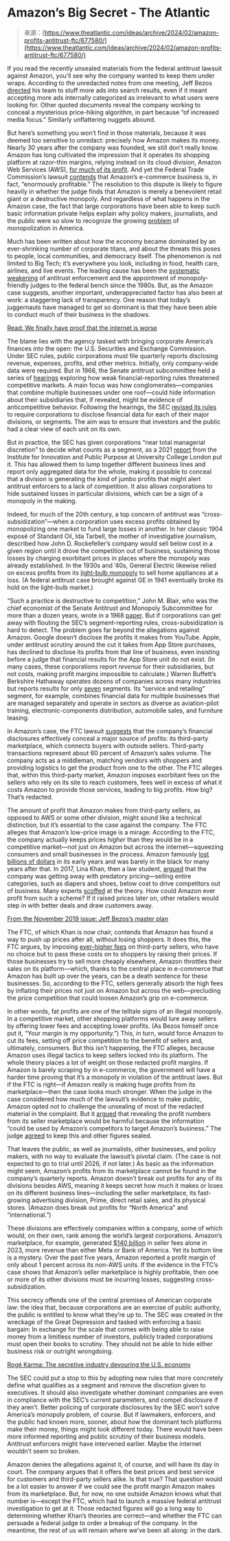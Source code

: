 <!--yml
category: 未分类
date: 2024-05-29 13:29:00
-->

# Amazon’s Big Secret - The Atlantic

> 来源：[https://www.theatlantic.com/ideas/archive/2024/02/amazon-profits-antitrust-ftc/677580/](https://www.theatlantic.com/ideas/archive/2024/02/amazon-profits-antitrust-ftc/677580/)

If you read the recently unsealed materials from the federal antitrust lawsuit against Amazon, you’ll see why the company wanted to keep them under wraps. According to the unredacted notes from one meeting, Jeff Bezos [directed](https://www.ftc.gov/system/files/ftc_gov/pdf/1910134amazonecommercecomplaintrevisedredactions.pdf) his team to stuff more ads into search results, even if it meant accepting more ads internally categorized as irrelevant to what users were looking for. Other quoted documents reveal the company working to conceal a mysterious price-hiking algorithm, in part because “of increased media focus.” Similarly unflattering nuggets abound.

But here’s something you won’t find in those materials, because it was deemed too sensitive to unredact: precisely how Amazon makes its money. Nearly 30 years after the company was founded, we still don’t really know. Amazon has long cultivated the impression that it operates its shopping platform at razor-thin margins, relying instead on its cloud division, Amazon Web Services (AWS), [for much of its profit](https://www.bloomberg.com/news/articles/2023-02-02/amazon-reports-robust-sales-quieting-fears-over-slower-growth). And yet the Federal Trade Commission’s lawsuit [contends](https://www.ftc.gov/system/files/ftc_gov/pdf/1910134amazonecommercecomplaintrevisedredactions.pdf) that Amazon’s e-commerce business is, in fact, “enormously profitable.” The resolution to this dispute is likely to figure heavily in whether the judge finds that Amazon is merely a benevolent retail giant or a destructive monopoly. And regardless of what happens in the Amazon case, the fact that large corporations have been able to keep such basic information private helps explain why policy makers, journalists, and the public were so slow to recognize the growing [problem](https://www.theatlantic.com/magazine/archive/2016/10/americas-monopoly-problem/497549/) of monopolization in America.

Much has been written about how the economy became dominated by an ever-shrinking number of corporate titans, and about the threats this poses to people, local communities, and democracy itself. The phenomenon is not limited to Big Tech; it’s everywhere you look, including in food, health care, airlines, and live events. The leading cause has been the [systematic weakening](https://www.nber.org/papers/w30326) of antitrust enforcement and the appointment of monopoly-friendly judges to the federal bench since the 1980s. But, as the Amazon case suggests, another important, underappreciated factor has also been at work: a staggering lack of transparency. One reason that today’s juggernauts have managed to get so dominant is that they have been able to conduct much of their business in the shadows.

[Read: We finally have proof that the internet is worse](https://www.theatlantic.com/technology/archive/2023/10/big-tech-algorithmic-influence-antitrust-litigation/675575/)

The blame lies with the agency tasked with bringing corporate America’s finances into the open: the U.S. Securities and Exchange Commission. Under SEC rules, public corporations must file quarterly reports disclosing revenue, expenses, profits, and other metrics. Initially, only company-wide data were required. But in 1966, the Senate antitrust subcommittee held a series of [hearings](https://www.google.com/books/edition/Economic_Concentration/ZnSsrN05zuAC?hl=en&gbpv=1) exploring how weak financial-reporting rules threatened competitive markets. A main focus was how conglomerates—companies that combine multiple businesses under one roof—could hide information about their subsidiaries that, if revealed, might be evidence of anticompetitive behavior. Following the hearings, the SEC [revised its rules](https://scholarship.law.stjohns.edu/cgi/viewcontent.cgi?article=3524&context=lawreview#:~:text=If%20a%20company%20has%20more,income%20taxes%20and%20extraordinary%20items.) to require corporations to disclose financial data for each of their major divisions, or segments. The aim was to ensure that investors and the public had a clear view of each unit on its own.

But in practice, the SEC has given corporations “near total managerial discretion” to decide what counts as a segment, as a 2021 [report](https://www.ucl.ac.uk/bartlett/public-purpose/publications/2021/dec/crouching-tiger-hidden-dragons) from the Institute for Innovation and Public Purpose at University College London put it. This has allowed them to lump together different business lines and report only aggregated data for the whole, making it possible to conceal that a division is generating the kind of jumbo profits that might alert antitrust enforcers to a lack of competition. It also allows corporations to hide sustained losses in particular divisions, which can be a sign of a monopoly in the making.

Indeed, for much of the 20th century, a top concern of antitrust was “cross-subsidization”—when a corporation uses excess profits obtained by monopolizing one market to fund large losses in another. In her classic 1904 exposé of Standard Oil, Ida Tarbell, the mother of investigative journalism, described how John D. Rockefeller’s company would sell below cost in a given region until it drove the competition out of business, sustaining those losses by charging exorbitant prices in places where the monopoly was already established. In the 1930s and ’40s, General Electric likewise relied on excess profits from its [light-bulb monopoly](https://www.jstor.org/stable/3116940) to sell home appliances at a loss. (A federal antitrust case brought against GE in 1941 eventually broke its hold on the light-bulb market.)

“Such a practice is destructive to competition,” John M. Blair, who was the chief economist of the Senate Antitrust and Monopoly Subcommittee for more than a dozen years, wrote in a 1968 [paper](https://books.google.com/books?id=x8F_VNeJ9ioC&pg=PA782&lpg=PA782&dq=%22If+a+conglomerate+possesses+substantial+monopoly+power+in+one+or+more+of+the+industries%22&source=bl&ots=TtpXivhcSs&sig=ACfU3U0pCWBKDmA7pS7Cp2ik49ns--ioEA&hl=en&sa=X&ved=2ahUKEwji0riY49WDAxWLEFkFHTGsCe4Q6AF6BAgCEAM#v=onepage&q=%22such%20a%20practice%20is%20destructive%20to%20competition%22&f=false). But if corporations can get away with flouting the SEC’s segment-reporting rules, cross-subsidization is hard to detect. The problem goes far beyond the allegations against Amazon. Google doesn’t disclose the profits it makes from YouTube. Apple, under antitrust scrutiny around the cut it takes from App Store purchases, has declined to disclose its profits from that line of business, even insisting before a judge that financial results for the App Store unit do not exist. (In many cases, these corporations report *revenue* for their subsidiaries, but not costs, making profit margins impossible to calculate.) Warren Buffett’s Berkshire Hathaway operates dozens of companies across many industries but reports results for only [seven](https://www.berkshirehathaway.com/2022ar/2022ar.pdf) segments. Its “service and retailing” segment, for example, combines financial data for multiple businesses that are managed separately and operate in sectors as diverse as aviation-pilot training, electronic-components distribution, automobile sales, and furniture leasing.

In Amazon’s case, the FTC lawsuit [suggests](https://www.ftc.gov/system/files/ftc_gov/pdf/1910134amazonecommercecomplaintrevisedredactions.pdf) that the company’s financial disclosures effectively conceal a major source of profits: its third-party marketplace, which connects buyers with outside sellers. Third-party transactions represent about 60 percent of Amazon’s sales volume. The company acts as a middleman, matching vendors with shoppers and providing logistics to get the product from one to the other. The FTC alleges that, within this third-party market, Amazon imposes exorbitant fees on the sellers who rely on its site to reach customers, fees well in excess of what it costs Amazon to provide those services, leading to big profits. How big? That’s redacted.

The amount of profit that Amazon makes from third-party sellers, as opposed to AWS or some other division, might sound like a technical distinction, but it’s essential to the case against the company. The FTC alleges that Amazon’s low-price image is a mirage: According to the FTC, the company actually keeps prices *higher* than they would be in a competitive market—not just on Amazon but across the internet—squeezing consumers and small businesses in the process. Amazon famously [lost billions of dollars](https://cdn.ilsr.org/wp-content/uploads/2020/04/ILSR_AmazonReport_final.pdf) in its early years and was barely in the black for many years after that. In 2017, Lina Khan, then a law student, [argued](https://www.yalelawjournal.org/note/amazons-antitrust-paradox) that the company was getting away with predatory pricing—selling entire categories, such as diapers and shoes, below cost to drive competitors out of business. Many experts [scoffed](https://rtp.fedsoc.org/paper/consumer-welfare-the-rule-of-law-the-case-against-the-new-populist-antitrust-movement/) at the theory. How could Amazon ever profit from such a scheme? If it raised prices later on, other retailers would step in with better deals and draw customers away.

[From the November 2019 issue: Jeff Bezos’s master plan](https://www.theatlantic.com/magazine/archive/2019/11/what-jeff-bezos-wants/598363/)

The FTC, of which Khan is now chair, contends that Amazon has found a way to push up prices after all, without losing shoppers. It does this, the FTC argues, by imposing [ever-higher fees](https://ilsr.org/amazonmonopolytollbooth-2023/) on third-party sellers, who have no choice but to pass these costs on to shoppers by raising their prices. If those businesses try to sell more cheaply elsewhere, Amazon throttles their sales on its platform—which, thanks to the central place in e-commerce that Amazon has built up over the years, can be a death sentence for these businesses. So, according to the FTC, sellers generally absorb the high fees by inflating their prices not just on Amazon but across the web—precluding the price competition that could loosen Amazon’s grip on e-commerce.

In other words, fat profits are one of the telltale signs of an illegal monopoly. In a competitive market, other shopping platforms would lure away sellers by offering lower fees and accepting lower profits. (As Bezos himself once put it, “Your margin is my opportunity.”) This, in turn, would force Amazon to cut its fees, setting off price competition to the benefit of sellers and, ultimately, consumers. But this isn’t happening, the FTC alleges, because Amazon uses illegal tactics to keep sellers locked into its platform. The whole theory places a lot of weight on those redacted profit margins. If Amazon is barely scraping by in e-commerce, the government will have a harder time proving that it’s a monopoly in violation of the antitrust laws. But if the FTC is right—if Amazon really is making huge profits from its marketplace—then the case looks much stronger. When the judge in the case considered how much of the lawsuit’s evidence to make public, Amazon opted not to challenge the unsealing of most of the redacted material in the complaint. But it [argued](https://www.courtlistener.com/docket/67828404/103/federal-trade-commission-v-amazoncom-inc/) that revealing the profit numbers from its seller marketplace would be harmful because the information “could be used by Amazon’s competitors to target Amazon’s business.” The judge [agreed](https://www.courtlistener.com/docket/67828404/108/federal-trade-commission-v-amazoncom-inc/) to keep this and other figures sealed.

That leaves the public, as well as journalists, other businesses, and policy makers, with no way to evaluate the lawsuit’s pivotal claim. (The case is not expected to go to trial until 2026, if not later.) As basic as the information might seem, Amazon’s profits from its marketplace cannot be found in the company’s quarterly reports. Amazon doesn’t break out profits for any of its divisions besides AWS, meaning it keeps secret how much it makes or loses on its different business lines—including the seller marketplace, its fast-growing advertising division, Prime, direct retail sales, and its physical stores. (Amazon does break out profits for “North America” and “international.”)

These divisions are effectively companies within a company, some of which would, on their own, rank among the world’s largest corporations. Amazon’s marketplace, for example, generated [$140 billion](https://s2.q4cdn.com/299287126/files/doc_financials/2023/q4/AMZN-Q4-2023-Earnings-Release.pdf) in seller fees alone in 2023, more revenue than either Meta or Bank of America. Yet its bottom line is a mystery. Over the past five years, Amazon reported a profit margin of only about 1 percent across its non-AWS units. If the evidence in the FTC’s case shows that Amazon’s seller marketplace is highly profitable, then one or more of its other divisions must be incurring losses, suggesting cross-subsidization.

This secrecy offends one of the central premises of American corporate law: the idea that, because corporations are an exercise of public authority, the public is entitled to know what they’re up to. The SEC was created in the wreckage of the Great Depression and tasked with enforcing a basic bargain: In exchange for the scale that comes with being able to raise money from a limitless number of investors, publicly traded corporations must open their books to scrutiny. They should not be able to hide either business risk or outright wrongdoing.

[Rogé Karma: The secretive industry devouring the U.S. economy](https://www.theatlantic.com/ideas/archive/2023/10/private-equity-publicly-traded-companies/675788/)

The SEC could put a stop to this by adopting new rules that more concretely define what qualifies as a segment and remove the discretion given to executives. It should also investigate whether dominant companies are even in compliance with the SEC’s current parameters, and compel disclosure if they aren’t. Better policing of corporate disclosures by the SEC won’t solve America’s monopoly problem, of course. But if lawmakers, enforcers, and the public had known more, sooner, about how the dominant tech platforms make their money, things might look different today. There would have been more informed reporting and public scrutiny of their business models. Antitrust enforcers might have intervened earlier. Maybe the internet wouldn’t seem so broken.

Amazon denies the allegations against it, of course, and will have its day in court. The company argues that it offers the best prices and best service for customers and third-party sellers alike. Is that true? That question would be a lot easier to answer if we could see the profit margin Amazon makes from its marketplace. But, for now, no one outside Amazon knows what that number is—except the FTC, which had to launch a massive federal antitrust investigation to get at it. Those redacted figures will go a long way to determining whether Khan’s theories are correct—and whether the FTC can persuade a federal judge to order a breakup of the company. In the meantime, the rest of us will remain where we’ve been all along: in the dark.